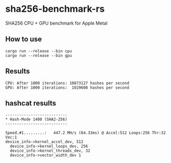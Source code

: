 # sha256-benchmark-rs
SHA256 CPU + GPU benchmark for Apple Metal

## How to use

```shell
cargo run --release --bin cpu
cargo run --release --bin gpu
```

## Results

```
CPU: After 1000 iterations: 10873127 hashes per second
GPU: After 1000 iterations:  1029608 hashes per second
```

## hashcat results

```
---------------------------
* Hash-Mode 1400 (SHA2-256)
---------------------------

Speed.#1.........:   447.2 MH/s (64.33ms) @ Accel:512 Loops:256 Thr:32 Vec:1
device_info->kernel_accel_dev, 512
  device_info->kernel_loops_dev, 256
  device_info->kernel_threads_dev, 32
  device_info->vector_width_dev 1
```
